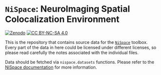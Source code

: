 # `NiSpace`: NeuroImaging Spatial Colocalization Environment

[![Zenodo](https://zenodo.org/badge/811941824.svg)](https://zenodo.org/doi/10.5281/zenodo.12514622)
[![CC BY-NC-SA 4.0](https://img.shields.io/badge/License-CC%20BY--NC--SA%204.0-lightgrey)](http://creativecommons.org/licenses/by-nc-sa/4.0/)

This is the repository that contains source data for the [`NiSpace`](https://github.com/leondlotter/nispace) toolbox.  
Every part of the data in here could be licensed under different licenses, so please read carefully the notes associated with the individual files. 

Data should be fetched via `nispace.datasets` functions. Please refer to the [NiSpace documentation](https://nispace.readthedocs.io/) for more information.